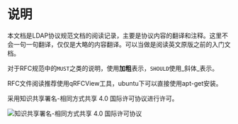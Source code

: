 # 说明

本文档是LDAP协议规范文档的阅读记录，主要是协议内容的翻译和注释。这里不会一句一句翻译，仅仅是大略的内容翻译。可以当做是阅读英文原版之前的入门文档。

对于RFC规范中的`MUST`之类的说明，使用**加粗**表示，`SHOULD`使用_斜体_表示。

RFC文件阅读推荐使用qRFCView工具，ubuntu下可以直接使用apt-get安装。

采用知识共享署名-相同方式共享 4.0 国际许可协议进行许可。

![知识共享署名-相同方式共享 4.0 国际许可协议](https://licensebuttons.net/l/by-sa/4.0/88x31.png)

